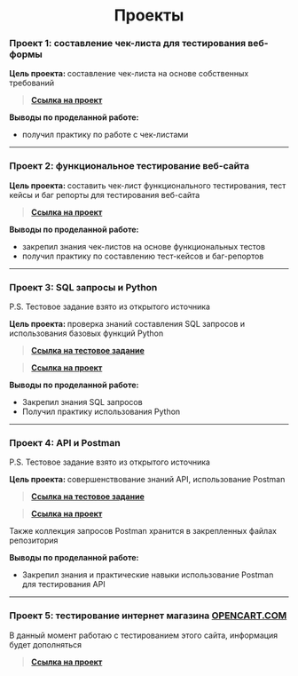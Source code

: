 <div align=center>
  
<h1> Проекты </h1>

</div>


### Проект 1: составление чек-листа для тестирования веб-формы

<b>Цель проекта: </b> составление чек-листа на основе собственных требований

> [__Ссылка на проект__](https://drive.google.com/file/d/1lT8CJBqHCxUupHlRvAFwHIVCtG3PSG__/view?usp=sharing)

<b>Выводы по проделанной работе: </b>
 - получил практику по работе с чек-листами

***

### Проект 2: функциональное тестирование веб-сайта

<b>Цель проекта: </b> составить чек-лист функционального тестирования, тест кейсы и баг репорты для тестирования веб-сайта

> [__Ссылка на проект__](https://rift-barracuda-b30.notion.site/1f144ad040058054b87efb6cbd4e4685)

<b>Выводы по проделанной работе: </b>
 - закрепил знания чек-листов на основе функциональных тестов
 - получил практику по составлению тест-кейсов и баг-репортов

***

### Проект 3: SQL запросы и Python
P.S. Тестовое задание взято из открытого источника


<b>Цель проекта: </b> проверка знаний составления SQL запросов и использования базовых функций Python

> [__Ссылка на тестовое задание__](https://docs.google.com/document/d/1ylGFf4_p4w9S8PvRsZF0UdyeokWol3KS/edit?tab=t.0)

> [__Ссылка на проект__](https://drive.google.com/file/d/1X7UsWOKoR80VPonCHGKsWaXz0uNLvLi_/view?usp=sharing)

<b>Выводы по проделанной работе: </b>
- Закрепил знания SQL запросов
- Получил практику использования Python

***

### Проект 4: API и Postman
P.S. Тестовое задание взято из открытого источника

<b>Цель проекта: </b> совершенствование знаний API, использование Postman

> [__Ссылка на тестовое задание__](https://imgur.com/a/gGnRVda)

> [__Ссылка на проект__](https://drive.google.com/file/d/1wQvJxF4CXRELKEe3eJHZ0mnhk-orrkXr/view?usp=sharing)

Также коллекция запросов Postman хранится в закрепленных файлах репозитория

<b>Выводы по проделанной работе: </b>
- Закрепил знания и практические навыки использование Postman для тестирования API

***

### Проект 5: тестирование интернет магазина [OPENCART.COM](https://demo.opencart.com/)

В данный момент работаю с тестированием этого сайта, информация будет дополняться

> [__Ссылка на проект__](https://www.notion.so/1fb44ad04005801a98fbf188a1061551?pvs=4)
